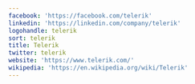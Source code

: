 ```yaml
---
facebook: 'https://facebook.com/telerik'
linkedin: 'https://linkedin.com/company/telerik'
logohandle: telerik
sort: telerik
title: Telerik
twitter: telerik
website: 'https://www.telerik.com/'
wikipedia: 'https://en.wikipedia.org/wiki/Telerik'
---
```

